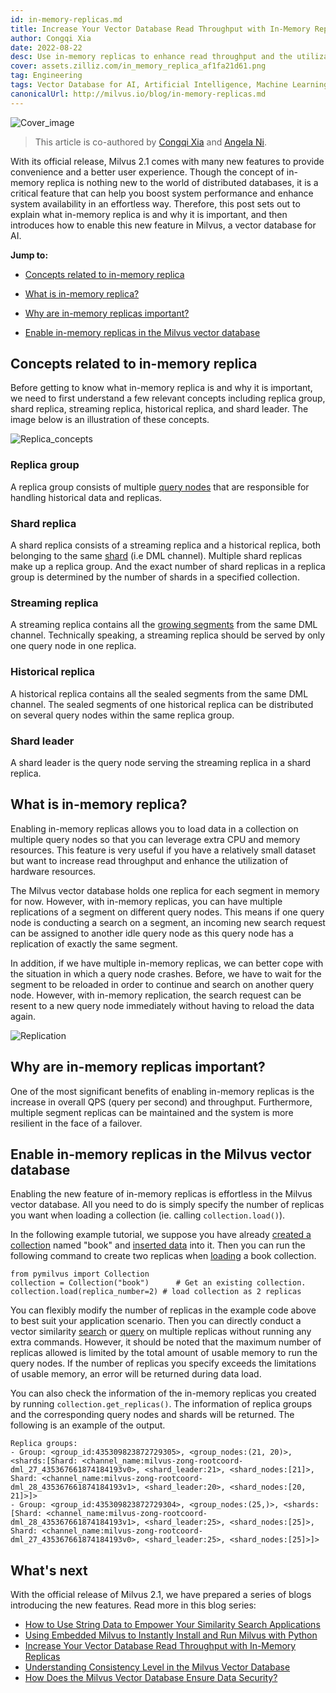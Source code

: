 ```yaml
---
id: in-memory-replicas.md
title: Increase Your Vector Database Read Throughput with In-Memory Replicas
author: Congqi Xia
date: 2022-08-22
desc: Use in-memory replicas to enhance read throughput and the utilization of hardware resources.
cover: assets.zilliz.com/in_memory_replica_af1fa21d61.png
tag: Engineering
tags: Vector Database for AI, Artificial Intelligence, Machine Learning
canonicalUrl: http://milvus.io/blog/in-memory-replicas.md
---
```


![Cover_image](https://assets.zilliz.com/in_memory_replica_af1fa21d61.png "Increase Your Vector Database Read Throughput with In-Memory Replicas")


> This article is co-authored by [Congqi Xia](https://github.com/congqixia) and [Angela Ni](https://www.linkedin.com/in/yiyun-n-2aa713163/).


With its official release, Milvus 2.1 comes with many new features to provide convenience and a better user experience. Though the concept of in-memory replica is nothing new to the world of distributed databases, it is a critical feature that can help you boost system performance and enhance system availability in an effortless way. Therefore, this post sets out to explain what in-memory replica is and why it is important, and then introduces how to enable this new feature in Milvus, a vector database for AI.

**Jump to:**

- [Concepts related to in-memory replica](#Concepts-related-to-in-memory-replica)

- [What is in-memory replica?](#What-is-in-memory-replica)

- [Why are in-memory replicas important?](#Why-are-in-memory-replicas-important)

- [Enable in-memory replicas in the Milvus vector database](#Enable-in-memory-replicas-in-the-Milvus-vector-database)



## Concepts related to in-memory replica

Before getting to know what in-memory replica is and why it is important, we need to first understand a few relevant concepts including replica group, shard replica, streaming replica, historical replica, and shard leader. The image below is an illustration of these concepts.

![Replica_concepts](https://assets.zilliz.com/diagram_1_525afc706a.jpg "Replica concepts.")

### Replica group

A replica group consists of multiple [query nodes](https://milvus.io/docs/v2.1.x/four_layers.md#Query-node) that are responsible for handling historical data and replicas.

### Shard replica

A shard replica consists of a streaming replica and a historical replica, both belonging to the same [shard](https://milvus.io/blog/deep-dive-1-milvus-architecture-overview.md#Shard) (i.e DML channel). Multiple shard replicas make up a replica group. And the exact number of shard replicas in a replica group is determined by the number of shards in a specified collection.

### Streaming replica

A streaming replica contains all the [growing segments](https://milvus.io/docs/v2.1.x/glossary.md#Segment) from the same DML channel. Technically speaking, a streaming replica should be served by only one query node in one replica.

### Historical replica

A historical replica contains all the sealed segments from the same DML channel. The sealed segments of one historical replica can be distributed on several query nodes within the same replica group.

### Shard leader

A shard leader is the query node serving the streaming replica in a shard replica.



## What is in-memory replica?

Enabling in-memory replicas allows you to load data in a collection on multiple query nodes so that you can leverage extra CPU and memory resources. This feature is very useful if you have a relatively small dataset but want to increase read throughput and enhance the utilization of hardware resources.

The Milvus vector database holds one replica for each segment in memory for now. However, with in-memory replicas, you can have multiple replications of a segment on different query nodes. This means if one query node is conducting a search on a segment, an incoming new search request can be assigned to another idle query node as this query node has a replication of exactly the same segment. 

In addition, if we have multiple in-memory replicas, we can better cope with the situation in which a query node crashes. Before, we have to wait for the segment to be reloaded in order to continue and search on another query node. However, with in-memory replication, the search request can be resent to a new query node immediately without having to reload the data again.

![Replication](https://assets.zilliz.com/replication_3_1_2c25513cb9.jpg "In-memory replicas.")



## Why are in-memory replicas important?

One of the most significant benefits of enabling in-memory replicas is the increase in overall QPS (query per second) and throughput. Furthermore, multiple segment replicas can be maintained and the system is more resilient in the face of a failover.



## Enable in-memory replicas in the Milvus vector database

Enabling the new feature of in-memory replicas is effortless in the Milvus vector database. All you need to do is simply specify the number of replicas you want when loading a collection (ie. calling `collection.load()`). 

In the following example tutorial, we suppose you have already [created a collection](https://milvus.io/docs/v2.1.x/create_collection.md) named "book" and [inserted data](https://milvus.io/docs/v2.1.x/insert_data.md) into it. Then you can run the following command to create two replicas when [loading](https://milvus.io/docs/v2.1.x/load_collection.md) a book collection.

```
from pymilvus import Collection
collection = Collection("book")      # Get an existing collection.
collection.load(replica_number=2) # load collection as 2 replicas
```

You can flexibly modify the number of  replicas in the example code above to best suit your application scenario. Then you can directly conduct a vector similarity [search](https://milvus.io/docs/v2.1.x/search.md) or [query](https://milvus.io/docs/v2.1.x/query.md) on multiple replicas without running any extra commands. However, it should be noted that the maximum number of replicas allowed is limited by the total amount of usable memory to run the query nodes. If the number of replicas you specify exceeds the limitations of usable memory, an error will be returned during data load. 

You can also check the information of the in-memory replicas you created by running `collection.get_replicas()`. The information of replica groups and the corresponding query nodes and shards will be returned. The following is an example of the output. 

```
Replica groups:
- Group: <group_id:435309823872729305>, <group_nodes:(21, 20)>, <shards:[Shard: <channel_name:milvus-zong-rootcoord-dml_27_435367661874184193v0>, <shard_leader:21>, <shard_nodes:[21]>, Shard: <channel_name:milvus-zong-rootcoord-dml_28_435367661874184193v1>, <shard_leader:20>, <shard_nodes:[20, 21]>]>
- Group: <group_id:435309823872729304>, <group_nodes:(25,)>, <shards:[Shard: <channel_name:milvus-zong-rootcoord-dml_28_435367661874184193v1>, <shard_leader:25>, <shard_nodes:[25]>, Shard: <channel_name:milvus-zong-rootcoord-dml_27_435367661874184193v0>, <shard_leader:25>, <shard_nodes:[25]>]>
```

## What's next

With the official release of Milvus 2.1, we have prepared a series of blogs introducing the new features. Read more in this blog series:

- [How to Use String Data to Empower Your Similarity Search Applications](https://milvus.io/blog/2022-08-08-How-to-use-string-data-to-empower-your-similarity-search-applications.md)
- [Using Embedded Milvus to Instantly Install and Run Milvus with Python](https://milvus.io/blog/embedded-milvus.md)
- [Increase Your Vector Database Read Throughput with In-Memory Replicas](https://milvus.io/blog/in-memory-replicas.md)
- [Understanding Consistency Level in the Milvus Vector Database](https://milvus.io/blog/understanding-consistency-levels-in-the-milvus-vector-database.md)
- [How Does the Milvus Vector Database Ensure Data Security?](https://milvus.io/blog/data-security.md)

